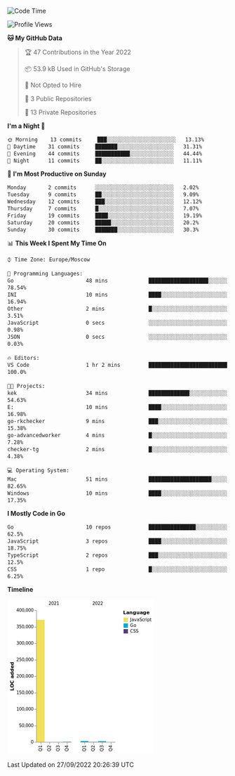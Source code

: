 <!--START_SECTION:waka-->
![Code Time](http://img.shields.io/badge/Code%20Time-412%20hrs%2056%20mins-blue)

![Profile Views](http://img.shields.io/badge/Profile%20Views-0-blue)

**🐱 My GitHub Data** 

> 🏆 47 Contributions in the Year 2022
 > 
> 📦 53.9 kB Used in GitHub's Storage 
 > 
> 🚫 Not Opted to Hire
 > 
> 📜 3 Public Repositories 
 > 
> 🔑 13 Private Repositories  
 > 
**I'm a Night 🦉** 

```text
🌞 Morning    13 commits     ███░░░░░░░░░░░░░░░░░░░░░░   13.13% 
🌆 Daytime    31 commits     ███████░░░░░░░░░░░░░░░░░░   31.31% 
🌃 Evening    44 commits     ███████████░░░░░░░░░░░░░░   44.44% 
🌙 Night      11 commits     ██░░░░░░░░░░░░░░░░░░░░░░░   11.11%

```
📅 **I'm Most Productive on Sunday** 

```text
Monday       2 commits      ░░░░░░░░░░░░░░░░░░░░░░░░░   2.02% 
Tuesday      9 commits      ██░░░░░░░░░░░░░░░░░░░░░░░   9.09% 
Wednesday    12 commits     ███░░░░░░░░░░░░░░░░░░░░░░   12.12% 
Thursday     7 commits      █░░░░░░░░░░░░░░░░░░░░░░░░   7.07% 
Friday       19 commits     ████░░░░░░░░░░░░░░░░░░░░░   19.19% 
Saturday     20 commits     █████░░░░░░░░░░░░░░░░░░░░   20.2% 
Sunday       30 commits     ███████░░░░░░░░░░░░░░░░░░   30.3%

```


📊 **This Week I Spent My Time On** 

```text
⌚︎ Time Zone: Europe/Moscow

💬 Programming Languages: 
Go                       48 mins             ███████████████████░░░░░░   78.54% 
INI                      10 mins             ████░░░░░░░░░░░░░░░░░░░░░   16.94% 
Other                    2 mins              █░░░░░░░░░░░░░░░░░░░░░░░░   3.51% 
JavaScript               0 secs              ░░░░░░░░░░░░░░░░░░░░░░░░░   0.98% 
JSON                     0 secs              ░░░░░░░░░░░░░░░░░░░░░░░░░   0.03%

🔥 Editors: 
VS Code                  1 hr 2 mins         █████████████████████████   100.0%

🐱‍💻 Projects: 
kek                      34 mins             █████████████░░░░░░░░░░░░   54.63% 
E:                       10 mins             ████░░░░░░░░░░░░░░░░░░░░░   16.98% 
go-rkchecker             9 mins              ███░░░░░░░░░░░░░░░░░░░░░░   15.38% 
go-advancedworker        4 mins              █░░░░░░░░░░░░░░░░░░░░░░░░   7.28% 
checker-tg               2 mins              █░░░░░░░░░░░░░░░░░░░░░░░░   4.38%

💻 Operating System: 
Mac                      51 mins             ████████████████████░░░░░   82.65% 
Windows                  10 mins             ████░░░░░░░░░░░░░░░░░░░░░   17.35%

```

**I Mostly Code in Go** 

```text
Go                       10 repos            ███████████████░░░░░░░░░░   62.5% 
JavaScript               3 repos             ████░░░░░░░░░░░░░░░░░░░░░   18.75% 
TypeScript               2 repos             ███░░░░░░░░░░░░░░░░░░░░░░   12.5% 
CSS                      1 repo              █░░░░░░░░░░░░░░░░░░░░░░░░   6.25%

```


**Timeline**

![Chart not found](https://raw.githubusercontent.com/jeezft/jeezft/main/charts/bar_graph.png) 


 Last Updated on 27/09/2022 20:26:39 UTC
<!--END_SECTION:waka-->
